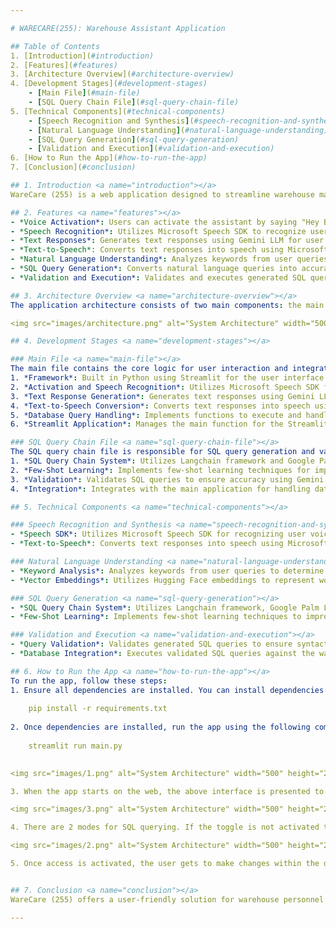 ```yaml
---

# WARECARE(255): Warehouse Assistant Application

## Table of Contents
1. [Introduction](#introduction)
2. [Features](#features)
3. [Architecture Overview](#architecture-overview)
4. [Development Stages](#development-stages)
    - [Main File](#main-file)
    - [SQL Query Chain File](#sql-query-chain-file)
5. [Technical Components](#technical-components)
    - [Speech Recognition and Synthesis](#speech-recognition-and-synthesis)
    - [Natural Language Understanding](#natural-language-understanding)
    - [SQL Query Generation](#sql-query-generation)
    - [Validation and Execution](#validation-and-execution)
6. [How to Run the App](#how-to-run-the-app)
7. [Conclusion](#conclusion)

## 1. Introduction <a name="introduction"></a>
WareCare (255) is a web application designed to streamline warehouse management by providing a voice-activated assistant, Bob, capable of interpreting natural language queries and generating SQL queries for interaction with the warehouse database. This application aims to assist warehouse personnel who lack expertise in database queries by providing an intuitive and efficient means of accessing warehouse data.

## 2. Features <a name="features"></a>
- *Voice Activation*: Users can activate the assistant by saying "Hey Bob".
- *Speech Recognition*: Utilizes Microsoft Speech SDK to recognize user voice commands.
- *Text Responses*: Generates text responses using Gemini LLM for user queries and SQL results.
- *Text-to-Speech*: Converts text responses into speech using Microsoft Azure Web Services.
- *Natural Language Understanding*: Analyzes keywords from user queries to determine intent and context.
- *SQL Query Generation*: Converts natural language queries into accurate SQL queries using a specialized SQL query chain system.
- *Validation and Execution*: Validates and executes generated SQL queries against the warehouse database.

## 3. Architecture Overview <a name="architecture-overview"></a>
The application architecture consists of two main components: the main file responsible for user interaction and the SQL query chain file for SQL query generation and validation.

<img src="images/architecture.png" alt="System Architecture" width="500" height="250">

## 4. Development Stages <a name="development-stages"></a>

### Main File <a name="main-file"></a>
The main file contains the core logic for user interaction and integration with speech recognition and synthesis services. It follows these key stages:
1. *Framework*: Built in Python using Streamlit for the user interface.
2. *Activation and Speech Recognition*: Utilizes Microsoft Speech SDK for activating the assistant and recognizing user speech.
3. *Text Response Generation*: Generates text responses using Gemini LLM for user queries and system messages.
4. *Text-to-Speech Conversion*: Converts text responses into speech using Microsoft Azure Web Services.
5. *Database Query Handling*: Implements functions to execute and handle database-related queries.
6. *Streamlit Application*: Manages the main function for the Streamlit application, handling user interactions and responses.

### SQL Query Chain File <a name="sql-query-chain-file"></a>
The SQL query chain file is responsible for SQL query generation and validation. It involves the following stages:
1. *SQL Query Chain System*: Utilizes Langchain framework and Google Palm LLM for natural language understanding and SQL query generation.
2. *Few-Shot Learning*: Implements few-shot learning techniques for improving query understanding.
3. *Validation*: Validates SQL queries to ensure accuracy using Gemini LLM.
4. *Integration*: Integrates with the main application for handling database-related queries.

## 5. Technical Components <a name="technical-components"></a>

### Speech Recognition and Synthesis <a name="speech-recognition-and-synthesis"></a>
- *Speech SDK*: Utilizes Microsoft Speech SDK for recognizing user voice commands and converting text responses into speech.
- *Text-to-Speech*: Converts text responses into speech using Microsoft Azure Web Services.

### Natural Language Understanding <a name="natural-language-understanding"></a>
- *Keyword Analysis*: Analyzes keywords from user queries to determine intent and context.
- *Vector Embeddings*: Utilizes Hugging Face embeddings to represent words or sentences in a multi-dimensional space for semantic understanding.

### SQL Query Generation <a name="sql-query-generation"></a>
- *SQL Query Chain System*: Utilizes Langchain framework, Google Palm LLM, and Chroma DB for natural language understanding and SQL query generation.
- *Few-Shot Learning*: Implements few-shot learning techniques to improve query understanding based on limited training examples.

### Validation and Execution <a name="validation-and-execution"></a>
- *Query Validation*: Validates generated SQL queries to ensure syntactic correctness and adherence to database constraints.
- *Database Integration*: Executes validated SQL queries against the warehouse database for data retrieval and manipulation.

## 6. How to Run the App <a name="how-to-run-the-app"></a>
To run the app, follow these steps:
1. Ensure all dependencies are installed. You can install dependencies using pip:
    
    pip install -r requirements.txt
    
2. Once dependencies are installed, run the app using the following command:
    
    streamlit run main.py
    

<img src="images/1.png" alt="System Architecture" width="500" height="250">

3. When the app starts on the web, the above interface is presented to the user from which the user can interact with our voice assistant through natural language.

<img src="images/3.png" alt="System Architecture" width="500" height="250">

4. There are 2 modes for SQL querying. If the toggle is not activated the user is denied permission to make any insertions, updations or deletions in the database as shown above.

<img src="images/2.png" alt="System Architecture" width="500" height="250">

5. Once access is activated, the user gets to make changes within the database. Also after each query, the user is asked for confirmation to commit changes. At this point the user can choose to rollback the changes made as well.


## 7. Conclusion <a name="conclusion"></a>
WareCare (255) offers a user-friendly solution for warehouse personnel to interact with the warehouse database using natural language voice commands. By integrating advanced speech recognition, natural language understanding, and SQL query generation techniques, the application simplifies the query process and empowers users to access warehouse data efficiently.

---
```

